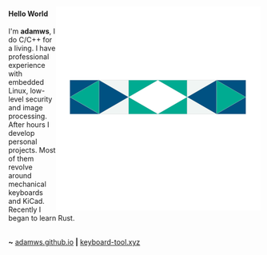 <a href="https://github.com/adamws"><img align="right" src="image.svg"></a>

#### Hello World

I'm **adamws**, I do C/C++ for a living. I have professional experience with
embedded Linux, low-level security and image processing.
After hours I develop personal projects. Most of them revolve around
mechanical keyboards and KiCad. Recently I began to learn Rust.

</br>

<div align="left">
<b>~</b> <a href="https://adamws.github.io">adamws.github.io</a> <b>|</b> <a href="https://keyboard-tools.xyz">keyboard-tool.xyz</a>
</div>
